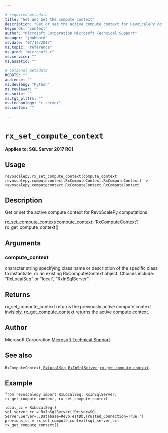 ```yaml
--- 
 
# required metadata 
title: "Get and Set the compute context" 
description: "Get or set the active compute context for RevoScalePy computationsrx_set_compute_context(compute_context: ‘RxComputeContext’) rx_get_compute_context()" 
keywords: "context" 
author: "Microsoft Corporation Microsoft Technical Support" 
manager: "jhubbard" 
ms.date: "07/19/2017" 
ms.topic: "reference" 
ms.prod: "microsoft-r" 
ms.service: "" 
ms.assetid: "" 
 
# optional metadata 
ROBOTS: "" 
audience: "" 
ms.devlang: "Python" 
ms.reviewer: "" 
ms.suite: "" 
ms.tgt_pltfrm: "" 
ms.technology: "r-server" 
ms.custom: "" 
 
---
```


# `rx_set_compute_context`


**Applies to: SQL Server 2017 RC1**


## Usage



```
revoscalepy.rx_set_compute_context(compute_context: revoscalepy.computecontext.RxComputeContext.RxComputeContext) -> revoscalepy.computecontext.RxComputeContext.RxComputeContext
```




## Description

Get or set the active compute context for RevoScalePy computations

rx_set_compute_context(compute_context: ‘RxComputeContext’)
rx_get_compute_context()


## Arguments


### compute_context

character string specifying class name or description
of the specific class to instantiate, or an existing RxComputeContext object.
Choices include: “RxLocalSeq” or “local”, “RxInSqlServer”.


## Returns

rx_set_compute_context returns the previously active compute context
invisibly. rx_get_compute_context returns the active compute context.


## Author

Microsoft Corporation [Microsoft Technical Support](https://go.microsoft.com/fwlink/?LinkID=698556&clcid=0x409)


## See also

`RxComputeContext`,
[`RxLocalSeq`](RxLocalSeq.md),
[`RxInSqlServer`](RxInSqlServer.md),
[`rx_get_compute_context`](rx-get-compute-context.md).


## Example



```
from revoscalepy import RxLocalSeq, RxInSqlServer, rx_get_compute_context, rx_set_compute_context

local_cc = RxLocalSeq()
sql_server_cc = RxInSqlServer('Driver=SQL Server;Server=.;Database=RevoTestDb;Trusted_Connection=True;')
previous_cc = rx_set_compute_context(sql_server_cc)
rx_get_compute_context()
```

